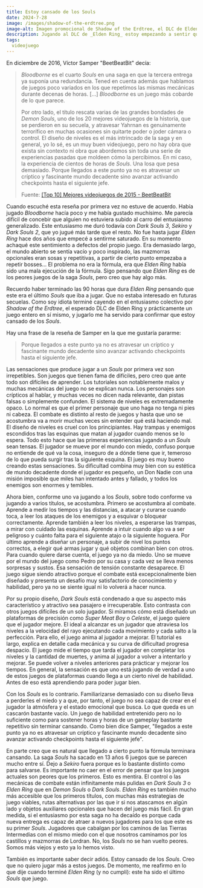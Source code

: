 ```yaml
---
title: Estoy cansado de los Souls
date: 2024-7-28
image: /images/shadow-of-the-erdtree.png
image-alt: Imagen promocional de Shadow of the Erdtree, el DLC de Elden Ring. A la izquierda de la imagen vemos a Miquella montado en un caballo blanco, en medio de un trigal en el que hay lápidas y cruces medio transparentes. Mira hacia el horizonte, donde podemos ver el Scadutree, el árbol negro que dirige la trama del juego y que se puede ver en el horizonte desde la mayor parte del mapa. El cielo está nublado y negro en toda la imagen excepto al rededor del Scadutree, que está bañado por una luz dorada de aspecto sagrado.
description: Jugando al DLC de _Elden Ring_ estoy empezando a sentir que estoy cansado de la fórmula _Souls_. En este texto intento entender qué hay en el diseño de estos juegos que hace que a la larga terminen cansando. ¿Por qué jugar a _Elden Ring_ no se siente como la primera vez que jugué a _Dark Souls_?
tags:
  videojuego
---
```

En diciembre de 2016, Víctor Samper "BeetBeatBit" decía:

> _Bloodborne_ es el cuarto _Souls_ en una saga en que la tercera entrega ya suponía una redundancia. Tened en cuenta además que hablamos de juegos poco variados en los que repetimos las mismas mecánicas durante decenas de horas. [...] _Bloodborne_ es un juego más cobarde de lo que parece.
>
> Por otro lado, el título rescata varias de las grandes bondades de _Demon Souls_, uno de los 20 mejores videojuegos de la historia, que se perdieron en su secuela, y atravesar Yahrnan es genuinamente terrorífico en muchas ocasiones sin quitarte poder o joder cámara o control. El diseño de niveles es el más intrincado de la saga y en general, yo lo sé, es un muy buen videojuego, pero no hay obra que exista sin contexto ni obra que abordemos sin toda una serie de experiencias pasadas que moldeen cómo la percibimos. En mi caso, la experiencia de cientos de horas de _Souls_. Una losa que pesa demasiado. Porque llegados a este punto ya no es atravesar un críptico y fascinante mundo decadente sino avanzar activando checkpoints hasta el siguiente jefe.
>
> Fuente: [[Top 10] Mejores videojuegos de 2015 - BeetBeatBit](https://www.youtube.com/watch?v=Gsfb_bJsyf0)

Cuando escuché esta reseña por primera vez no estuve de acuerdo. Había jugado _Bloodborne_ hacía poco y me había gustado muchísimo. Me parecía difícil de concebir que alguien no estuviera subido al carro del entusiasmo generalizado. Este entusiasmo me duró todavía con _Dark Souls 3_, _Sekiro_ y _Dark Souls 2_, que yo jugué más tarde que el resto. No fue hasta jugar _Elden Ring_ hace dos años que empecé a sentirme saturado. En su momento achaqué este sentimiento a defectos del propio juego. Era demasiado largo, el mundo abierto se sentía vacío y poco inspirado, las mazmorras opcionales eran sosas y repetitivas, a partir de cierto punto empezaba a repetir bosses... El problema no era la fórmula, era que _Elden Ring_ había sido una mala ejecución de la fórmula. Sigo pensando que _Elden Ring_ es de los peores juegos de la saga _Souls_, pero creo que hay algo más.

Recuerdo haber terminado las 90 horas que dura _Elden Ring_ pensando que este era el último _Souls_ que iba a jugar. Que no estaba interesado en futuras secuelas. Como soy idiota terminé cayendo en el entusiasmo colectivo por _Shadow of the Erdtree_, el esperado DLC de Elden Ring y prácticamente un juego entero en sí mismo, y jugarlo me ha servido para confirmar que estoy cansado de los _Souls_.

Hay una frase de la reseña de Samper en la que me gustaría pararme:

> Porque llegados a este punto ya no es atravesar un críptico y fascinante mundo decadente sino avanzar activando checkpoints hasta el siguiente jefe.

Las sensaciones que produce jugar a un _Souls_ por primera vez son irrepetibles. Son juegos que tienen fama de difíciles, pero creo que ante todo son difíciles de aprender. Los tutoriales son notablemente malos y muchas mecánicas del juego no se explican nunca. Los personajes son crípticos al hablar, y muchas veces no dicen nada relevante, dan pistas falsas o simplemente confunden. El sistema de niveles es extremadamente opaco. Lo normal es que el primer personaje que uno haga no tenga ni pies ni cabeza. El combate es distinto al resto de juegos y hasta que uno se acostumbra va a morir muchas veces sin entender qué está haciendo mal. El diseño de niveles es cruel con los principiantes. Hay trampas y enemigos escondidos tras las esquinas que matan al jugador cuando menos se lo espera. Todo esto hace que las primeras experiencias jugando a un _Souls_ sean tensas. El jugador se mueve por el mundo con miedo, confuso porque no entiende de qué va la cosa, inseguro de a dónde tiene que ir, temeroso de lo que pueda surgir tras la siguiente esquina. El juego es muy bueno creando estas sensaciones. Su dificultad combina muy bien con su estética de mundo decadente donde el jugador es pequeño, un Don Nadie con una misión imposible que miles han intentado antes y fallado, y todos los enemigos son enormes y temibles.

Ahora bien, conforme uno va jugando a los _Souls_, sobre todo conforme va jugando a varios títulos, se acostumbra. Primero se acostumbra al combate. Aprende a medir los tiempos y las distancias, a atacar y curarse cuando toca, a leer los ataques de los enemigos y a esquivar o bloquear correctamente. Aprende también a leer los niveles, a esperarse las trampas, a mirar con cuidado las esquinas. Aprende a intuir cuando algo va a ser peligroso y cuánto falta para el siguiente atajo o la siguiente hoguera. Por último aprende a diseñar un personaje, a subir de nivel los puntos correctos, a elegir qué armas jugar y qué objetos combinan bien con otros. Para cuando quiere darse cuenta, el juego ya no da miedo. Uno se mueve por el mundo del juego como Pedro por su casa y cada vez se lleva menos sorpresas y sustos. Esa sensación de tensión constante desaparece. El juego sigue siendo atractivo porque el combate está excepcionalmente bien diseñado y presenta un desafío muy satisfactorio de conocimiento y habilidad, pero ya no se siente igual ni lo volverá a hacer nunca.

Por su propio diseño, _Dark Souls_ está condenado a que su aspecto más característico y atractivo sea pasajero e irrecuperable. Esto contrasta con otros juegos difíciles de un solo jugador. Si miramos cómo está diseñado un plataformas de precisión como _Super Meat Boy_ o _Celeste_, el juego quiere que el jugador mejore. El ideal a alcanzar es un jugador que atraviesa los niveles a la velocidad del rayo ejecutando cada movimiento y cada salto a la perfección. Para ello, el juego anima al jugador a mejorar. El tutorial es largo, explica en detalle cada mecánica y su curva de dificultad progresa despacio. El juego mide el tiempo que tarda el jugador en completar los niveles y la cantidad de muertes, y anima al jugador a volver a intentarlo y mejorar. Se puede volver a niveles anteriores para prácticar y mejorar los tiempos. En general, la sensación es que uno está jugando de verdad a uno de estos juegos de plataformas cuando llega a un cierto nivel de habilidad. Antes de eso está aprendiendo para poder jugar bien.

Con los _Souls_ es lo contrario. Familiarizarse demasiado con su diseño lleva a perderles el miedo y a que, por tanto, el juego no sea capaz de crear en el jugador la atmósfera y el estado emocional que busca. Lo que queda es un cascarón bastante vacío. Un juego de habilidad entretenido pero no lo suficiente como para sostener horas y horas de un gameplay bastante repetitivo sin terminar cansando. Como bien dice Samper, "llegados a este punto ya no es atravesar un críptico y fascinante mundo decadente sino avanzar activando checkpoints hasta el siguiente jefe".

En parte creo que es natural que llegado a cierto punto la fórmula terminara cansando. La saga _Souls_ ha sacado en 13 años 6 juegos que se parecen mucho entre sí. Dejo a _Sekiro_ fuera porque es lo bastante distinto como para salvarse. Es importante no caer en el error de pensar que los juegos actuales son peores que los primeros. Esto es mentira. El control o las mecánicas de combate están infinitamente más pulidas en _Dark Souls 3_ o _Elden Ring_ que en _Demon Souls_ o _Dark Souls_. _Elden Ring_ es también mucho más accesible que los primeros títulos, con muchas más estrategias de juego viables, rutas alternativas por las que ir si nos atascamos en algún lado y objetos auxiliares opcionales que hacen del juego más fácil. En gran medida, si el entusiasmo por esta saga no ha decaído es porque cada nueva entrega es capaz de atraer a nuevos jugadores para los que este es su primer _Souls_. Jugadores que cabalgan por los caminos de las Tierras Intermedias con el mismo miedo con el que nosotros caminamos por los castillos y mazmorras de Lordran. No, los _Souls_ no se han vuelto peores. Somos más viejos y esto ya lo hemos visto.

También es importante saber decir adiós. Estoy cansado de los _Souls_. Creo que no quiero jugar más a estos juegos. De momento, me reafirmo en lo que dije cuando terminé _Elden Ring_ (y no cumplí): este ha sido el último _Souls_ que juego.
